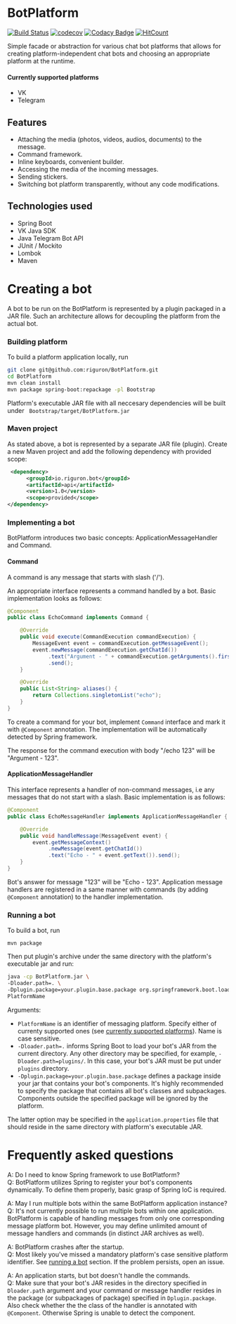 # BotPlatform

[![Build Status](https://travis-ci.org/riguron/BotPlatform.svg?branch=master)](https://travis-ci.org/riguron/BotPlatform)
[![codecov](https://codecov.io/gh/riguron/BotPlatform/branch/master/graph/badge.svg)](https://codecov.io/gh/riguron/BotPlatform)
[![Codacy Badge](https://api.codacy.com/project/badge/Grade/6676a6ea31d448e2a53e45b7652fd730)](https://www.codacy.com/manual/riguron/BotPlatform?utm_source=github.com&amp;utm_medium=referral&amp;utm_content=riguron/BotPlatform&amp;utm_campaign=Badge_Grade)
[![HitCount](http://hits.dwyl.io/riguron/BotPlatform.svg)](http://hits.dwyl.io/riguron/BotPlatform)

Simple facade or abstraction for various chat bot platforms that allows for creating 
platform-independent chat bots and choosing an appropriate platform at the runtime.

#### Currently supported platforms

- VK
- Telegram

## Features

- Attaching the media (photos, videos, audios, documents) to the message.
- Command framework.
- Inline keyboards, convenient builder.
- Accessing the media of the incoming messages.
- Sending stickers.
- Switching bot platform transparently, without any code modifications.

## Technologies used

- Spring Boot
- VK Java SDK
- Java Telegram Bot API
- JUnit / Mockito
- Lombok
- Maven

# Creating a bot

A bot to be run on the BotPlatform is represented by a plugin packaged in a JAR file. Such an architecture allows for decoupling the platform from the actual bot. 

### Building platform

To build a platform application locally, run

```bash
git clone git@github.com:riguron/BotPlatform.git
cd BotPlatform 
mvn clean install
mvn package spring-boot:repackage -pl Bootstrap
```

Platform's executable JAR file with all neccesary dependencies will be built under ``` Bootstrap/target/BotPlatform.jar``` 

### Maven project

As stated above, a bot is represented by a separate JAR file (plugin). Create a new Maven project and add the following dependency with provided scope:

```xml
 <dependency>
      <groupId>io.riguron.bot</groupId>
      <artifactId>api</artifactId>
      <version>1.0</version>
      <scope>provided</scope> 
</dependency>
``` 

### Implementing a bot

BotPlatform introduces two basic concepts: ApplicationMessageHandler and Command.

#### Command

A command is any message that starts with slash ('/').

An appropriate interface represents a command handled by a bot. Basic implementation looks as follows:

```java
@Component
public class EchoCommand implements Command {

    @Override
    public void execute(CommandExecution commandExecution) {
        MessageEvent event = commandExecution.getMessageEvent();
        event.newMessage(commandExecution.getChatId())
             .text("Argument - " + commandExecution.getArguments().first())
             .send();
    }

    @Override
    public List<String> aliases() {
        return Collections.singletonList("echo");
    }
}
```       

To create a command for your bot, implement ```Command``` interface and mark it with ```@Component``` annotation. The
implementation will be automatically detected by Spring framework.

The response for the command execution with body "/echo 123" will be "Argument - 123".

#### ApplicationMessageHandler

This interface represents a handler of non-command messages, i.e any messages that do not start with a slash. Basic implementation is as follows:

```java
@Component
public class EchoMessageHandler implements ApplicationMessageHandler {

    @Override
    public void handleMessage(MessageEvent event) {
        event.getMessageContext()
             .newMessage(event.getChatId()) 
             .text("Echo - " + event.getText()).send();
    }
}
```

Bot's answer for message "123" will be "Echo - 123". 
Application message handlers are registered in a same manner with commands (by adding ```@Component``` annotation) to the handler implementation.

### Running a bot

To build a bot, run

``` 
mvn package
``` 

Then put plugin's archive under the same directory with the platform's executable jar and run:

```bash
java -cp BotPlatform.jar \
-Dloader.path=. \
-Dplugin.package=your.plugin.base.package org.springframework.boot.loader.PropertiesLauncher \
PlatformName
```

Arguments:

- ```PlatformName``` is an identifier of messaging platform. Specify either of currenty supported ones (see [currently supported platforms](#currently-supported-platforms)). Name is case sensitive.
- ```-Dloader.path=.``` informs Spring Boot to load your bot's JAR from the current directory. Any other directory may be specified, for example, ```-Dloader.path=plugins/```. In this case, your bot's JAR must be put under ```plugins``` directory.
- ```-Dplugin.package=your.plugin.base.package``` defines a package inside your jar that contains your bot's components. It's highly recommended to specify the package that contains all bot's classes and subpackages. Components outside the specified package will be ignored by the platform.

The latter option may be specified in the ```application.properties``` file that should reside in the same directory with platform's executable JAR.

# Frequently asked questions

A: Do I need to know Spring framework to use BotPlatform?<br/>
Q: BotPlatform utilizes Spring to register your bot's components dynamically. To define them properly, basic grasp of Spring IoC is required. 

A: May I run multiple bots within the same BotPlatform application instance?<br/>
Q: It's not currently possible to run multiple bots within one application. BotPlatform is capable of handling messages from only one corresponding message platform bot. However, you may define unlimited amount of message handlers and commands (in distinct JAR archives as well). 

A: BotPlatform crashes after the startup.<br/>
Q: Most likely you've missed a mandatory platform's case sensitive platform identifier. See [running a bot](#running-a-bot) section. If the problem persists, open an issue.

A: An application starts, but bot doesn't handle the commands.<br/>
Q: Make sure that your bot's JAR resides in the directory specified in ```Dloader.path``` argument and your command or message handler resides in the package (or subpackages of package) specified in ```Dplugin.package```. Also check whether the the class of the handler is annotated with ```@Component```. Otherwise Spring is unable to detect the component.
